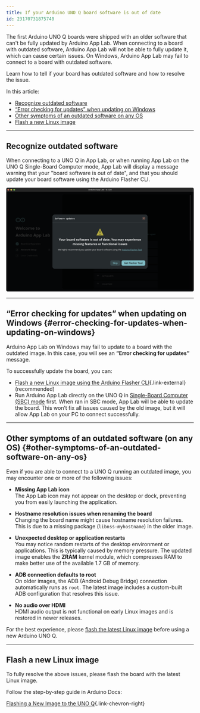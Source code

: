 ```yaml
---
title: If your Arduino UNO Q board software is out of date
id: 23170731875740
---
```


The first Arduino UNO Q boards were shipped with an older software that can't be fully updated by Arduino App Lab. When connecting to a board with outdated software, Arduino App Lab will not be able to fully update it, which can cause certain issues. On Windows, Arduino App Lab may fail to connect to a board with outdated software.

Learn how to tell if your board has outdated software and how to resolve the issue.

In this article:

- [Recognize outdated software](#recognize-outdated-software)
- [“Error checking for updates” when updating on Windows](#error-checking-for-updates-when-updating-on-windows)
- [Other symptoms of an outdated software on any OS](#other-symptoms-of-an-outdated-software-on-any-os)
- [Flash a new Linux image](#flash-a-new-linux-image)

---

## Recognize outdated software

When connecting to a UNO Q in App Lab, or when running App Lab on the UNO Q Single-Board Computer mode, App Lab will display a message warning that your "board software is out of date", and that you should update your board software using the Arduino Flasher CLI.

![Software updates warning in Arduino App Lab: "Your board software is out of date. You may experience missing features or functional issues"](img/app-lab-board-software-is-out-of-date.png)

---

## “Error checking for updates” when updating on Windows {#error-checking-for-updates-when-updating-on-windows}

Arduino App Lab on Windows may fail to update to a board with the outdated image. In this case, you will see an **“Error checking for updates”** message.

To successfully update the board, you can:

- [Flash a new Linux image using the Arduino Flasher CLI](https://docs.arduino.cc/tutorials/uno-q/update-image/){.link-external} (recommended)
- Run Arduino App Lab directly on the UNO Q in [Single-Board Computer (SBC) mode](https://docs.arduino.cc/tutorials/uno-q/single-board-computer/) first. When ran in SBC mode, App Lab will be able to update the board. This won’t fix all issues caused by the old image, but it will allow App Lab on your PC to connect successfully.

---

## Other symptoms of an outdated software (on any OS) {#other-symptoms-of-an-outdated-software-on-any-os}

Even if you are able to connect to a UNO Q running an outdated image, you may encounter one or more of the following issues:

- **Missing App Lab icon**  
  The App Lab icon may not appear on the desktop or dock, preventing you from easily launching the application.

- **Hostname resolution issues when renaming the board**  
  Changing the board name might cause hostname resolution failures. This is due to a missing package (`libnss-myhostname`) in the older image.

- **Unexpected desktop or application restarts**  
  You may notice random restarts of the desktop environment or applications. This is typically caused by memory pressure. The updated image enables the **ZRAM** kernel module, which compresses RAM to make better use of the available 1.7 GB of memory.

- **ADB connection defaults to root**  
  On older images, the ADB (Android Debug Bridge) connection automatically runs as `root`. The latest image includes a custom-built ADB configuration that resolves this issue.

- **No audio over HDMI**  
  HDMI audio output is not functional on early Linux images and is restored in newer releases.

For the best experience, please [flash the latest Linux image](https://docs.arduino.cc/tutorials/uno-q/update-image/) before using a new Arduino UNO Q.

---

## Flash a new Linux image

To fully resolve the above issues, please flash the board with the latest Linux image.

Follow the step-by-step guide in Arduino Docs:

[Flashing a New Image to the UNO Q](https://docs.arduino.cc/tutorials/uno-q/update-image/){.link-chevron-right}
